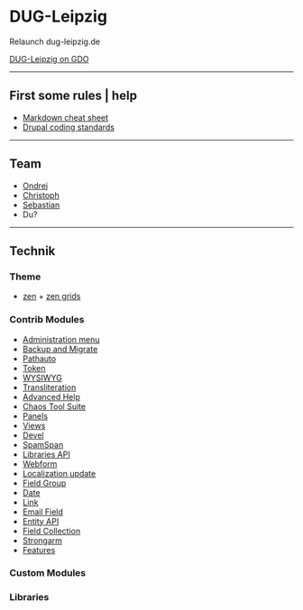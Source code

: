 # DUG-Leipzig

Relaunch dug-leipzig.de

[DUG-Leipzig on GDO](http://groups.drupal.org/node/150534)

*****

## First some rules | help
+ [Markdown cheat sheet](http://warpedvisions.org/projects/markdown-cheat-sheet)
+ [Drupal coding standards](http://drupal.org/coding-standards)


*****

## Team
+ [Ondrej](mailto:info@anzui.de)
+ [Christoph](c.haensgen@happy-robots.de)
+ [Sebastian](s.kaufmann@happy-robots.de)
+ Du?


*****

## Technik

### Theme
+ [zen](http://drupal.org/project/zen) + [zen grids](http://zengrids.com)

### Contrib Modules
+ [Administration menu](http://drupal.org/project/admin_menu)
+ [Backup and Migrate](http://drupal.org/project/backup_migrate)
+ [Pathauto](http://drupal.org/project/pathauto)
+ [Token](http://drupal.org/project/token)
+ [WYSIWYG](http://drupal.org/project/wysiwyg)
+ [Transliteration](http://drupal.org/project/transliteration)
+ [Advanced Help](http://drupal.org/project/advanced_help)
+ [Chaos Tool Suite](http://drupal.org/project/ctools)
+ [Panels](http://drupal.org/project/panels)
+ [Views](http://drupal.org/project/views)
+ [Devel](http://drupal.org/project/devel)
+ [SpamSpan](http://drupal.org/project/spamspan)
+ [Libraries API](http://drupal.org/project/libraries)
+ [Webform](http://drupal.org/project/webform)
+ [Localization update](http://drupal.org/project/l10n_update)
+ [Field Group](http://drupal.org/project/field_group)
+ [Date](http://drupal.org/project/date)
+ [Link](http://drupal.org/project/link)
+ [Email Field](http://drupal.org/project/email)
+ [Entity API](http://drupal.org/project/entity)
+ [Field Collection](http://drupal.org/project/field_collection)
+ [Strongarm](http://drupal.org/project/strongarm)
+ [Features](http://drupal.org/project/features)

### Custom Modules

### Libraries
